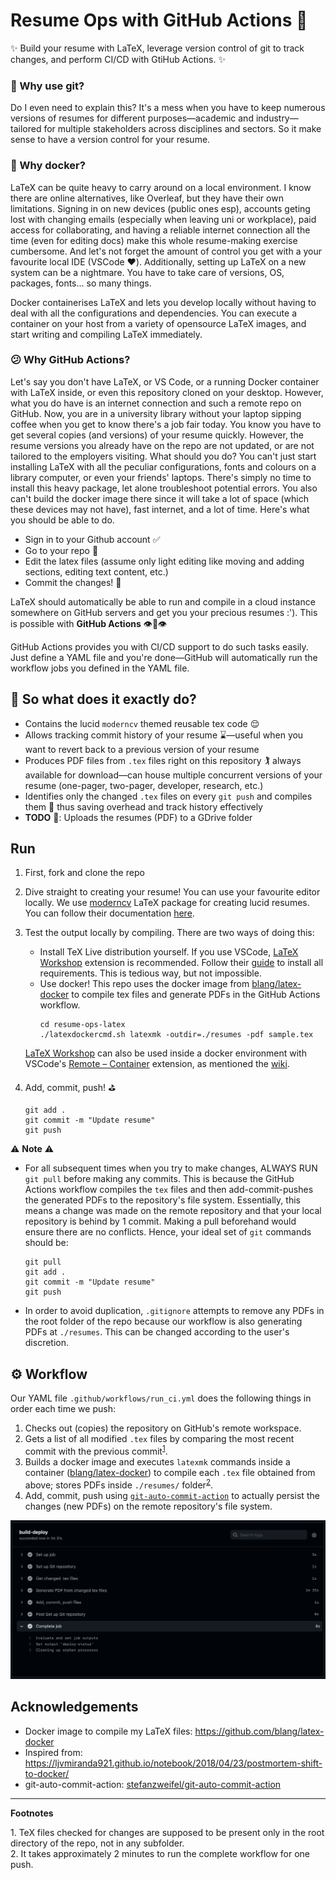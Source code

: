 # Resume Ops with GitHub Actions :rocket:

:sparkles: Build your resume with LaTeX, leverage version control of git to track changes, and perform CI/CD with GtiHub Actions. :sparkles:
 
### :thinking: Why use git?
Do I even need to explain this? It's a mess when you have to keep numerous versions of resumes for different purposes—academic and industry—tailored for multiple stakeholders across disciplines and sectors. So it make sense to have a version control for your resume.

### :whale: Why docker? 
LaTeX can be quite heavy to carry around on a local environment. I know there are online alternatives, like Overleaf, but they have their own limitations. Signing in on new devices (public ones esp), accounts geting lost with changing emails (especially when leaving uni or workplace), paid access for collaborating, and having a reliable internet connection all the time (even for editing docs) make this whole resume-making exercise cumbersome. And let's not forget the amount of control you get with a your favourite local IDE (VSCode :heart:). Additionally, setting up LaTeX on a new system can be a nightmare. You have to take care of versions, OS, packages, fonts... so many things.

Docker containerises LaTeX and lets you develop locally without having to deal with all the configurations and dependencies. You can execute a container on your host from a variety of opensource LaTeX images, and start writing and compiling LaTeX immediately. 

### :confused: Why GitHub Actions? 
Let's say you don't have LaTeX, or VS Code, or a running Docker container with LaTeX inside, or even this repository cloned on your desktop. However, what you do have is an internet connection and such a remote repo on GitHub. Now, you are in a university library without your laptop sipping coffee when you get to know there's a job fair today. You know you have to get several copies (and versions) of your resume quickly. However, the resume versions you already have on the repo are not updated, or are not tailored to the employers visiting. What should you do? You can't just start installing LaTeX with all the peculiar configurations, fonts and colours on a library computer, or even your friends' laptops. There's simply no time to install this heavy package, let alone troubleshoot potential errors. You also can't build the docker image there since it will take a lot of space (which these devices may not have), fast internet, and a lot of time. Here's what you should be able to do.

- Sign in to your Github account :white_check_mark: 
- Go to your repo :file_folder: 
- Edit the latex files (assume only light editing like moving and adding sections, editing text content, etc.)
- Commit the changes! :rocket: 
 
LaTeX should automatically be able to run and compile in a cloud instance somewhere on GitHub servers and get you your precious resumes :'). This is possible with **GitHub Actions** :eye::lips::eye:

 GitHub Actions provides you with CI/CD support to do such tasks easily. Just define a YAML file and you're done—GitHub will automatically run the workflow jobs you defined in the YAML file.


## :monocle_face: So what does it exactly do?
- Contains the lucid `moderncv` themed reusable tex code :relieved:
- Allows tracking commit history of your resume :hourglass:—useful when you want to revert back to a previous version of your resume 
- Produces PDF files from `.tex` files right on this repository :golfing: always available for download—can house multiple concurrent versions of your resume (one-pager, two-pager, developer, research, etc.)
- Identifies only the changed `.tex` files on every `git push` and compiles them :dart: thus saving overhead and track history effectively 
- **TODO** :wrench:: Uploads the resumes (PDF) to a GDrive folder 

## Run
1. First, fork and clone the repo
2. Dive straight to creating your resume! You can use your favourite editor locally. We use [moderncv](https://github.com/moderncv/moderncv) LaTeX package for creating lucid resumes. You can follow their documentation [here](http://mirrors.ctan.org/macros/latex/contrib/moderncv/manual/moderncv_userguide.pdf).

3. Test the output locally by compiling. There are two ways of doing this:
    - Install TeX Live distribution yourself. If you use VSCode, [LaTeX Workshop](https://marketplace.visualstudio.com/items?itemName=James-Yu.latex-workshop) extension is recommended. Follow their [guide](https://github.com/James-Yu/LaTeX-Workshop/wiki/Install) to install all requirements. This is tedious way, but not impossible. 
    - Use docker! This repo uses the docker image from [blang/latex-docker](https://github.com/blang/latex-docker) to compile tex files and generate PDFs in the GitHub Actions workflow.
        ```
        cd resume-ops-latex
        ./latexdockercmd.sh latexmk -outdir=./resumes -pdf sample.tex
        ```
    [LaTeX Workshop](https://marketplace.visualstudio.com/items?itemName=James-Yu.latex-workshop) can also be used inside a docker environment with VSCode's [Remote – Container](https://marketplace.visualstudio.com/items?itemName=ms-vscode-remote.remote-containers) extension, as mentioned the [wiki](https://github.com/James-Yu/LaTeX-Workshop/wiki/Install#using-docker). 
4. Add, commit, push! :golf:
    ```
    git add .
    git commit -m "Update resume"
    git push
    ```
:warning: **Note** :warning:
- For all subsequent times when you try to make changes, ALWAYS RUN `git pull` before making any commits. This is because the GitHub Actions workflow compiles the `tex` files and then add-commit-pushes the generated PDFs to the repository's file system. Essentially, this means a change was made on the remote repository and that your local repository is behind by 1 commit. Making a pull beforehand would ensure there are no conflicts. Hence, your ideal set of `git` commands should be:
    ```
    git pull
    git add .
    git commit -m "Update resume"
    git push   
    ```
- In order to avoid duplication, `.gitignore` attempts to remove any PDFs in the root folder of the repo because our workflow is also generating PDFs at `./resumes`. This can be changed according to the user's discretion.

## :gear: Workflow
Our YAML file `.github/workflows/run_ci.yml` does the following things in order each time we push:
1. Checks out (copies) the repository on GitHub's remote workspace.
2. Gets a list of all modified `.tex` files by comparing the most recent commit with the previous commit<sup>[1](#myfootnote1)</sup>. 
3. Builds a docker image and executes `latexmk` commands inside a container ([blang/latex-docker](https://github.com/blang/latex-docker)) to compile each `.tex` file obtained from above; stores PDFs inside `./resumes/` folder<sup>[2](#myfootnote2)</sup>.
4. Add, commit, push using [`git-auto-commit-action`](https://github.com/stefanzweifel/git-auto-commit-action) to actually persist the changes (new PDFs) on the remote repository's file system.



![Workflow](assets/images/gh_actions_workflow.png)

## Acknowledgements
- Docker image to compile my LaTeX files: <https://github.com/blang/latex-docker>
- Inspired from: <https://ljvmiranda921.github.io/notebook/2018/04/23/postmortem-shift-to-docker/>
- git-auto-commit-action: [stefanzweifel/git-auto-commit-action
](https://github.com/stefanzweifel/git-auto-commit-action)

---
**Footnotes**

<a name="myfootnote1">1</a>. TeX files checked for changes are supposed to be present only in the root directory of the repo, not in any subfolder.  
<a name="myfootnote2">2</a>. It takes approximately 2 minutes to run the complete workflow for one push.
